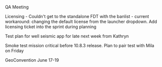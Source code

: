 QA Meeting

Licensing - Couldn't get to the standalone FDT with the banlist - current workaround: changing the default license from the launcher dropdown.
Add licensing ticket into the sprint during planning

Test plan for well seismic app for late next week from Kathryn

Smoke test mission critical before 10.8.3 release.
Plan to pair test with Mila on Friday

GeoConvention June 17-19

